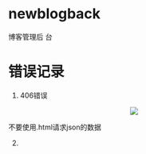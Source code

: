# newblogback
博客管理后 台



# 错误记录
1. 406错误
<div align="center">

![](http://image.wenzhihuai.com/images/20170928034602.png)

</div>

不要使用.html请求json的数据

2.
